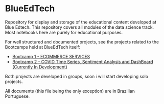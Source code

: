 # BlueEdTech

Repository for display and storage of the educational content developed at Blue Edtech. This repository covers all modules of the data science track. Most notebooks here are purely for educational purposes.

For well structured and documented projects, see the projects related to the Bootcamps held at BlueEdTech itself:

- [Bootcamp 1 - ECOMMERCE SERVICES](https://github.com/anachavesv8/Bootcamp_Blue)
- [Bootcamp 2 - COVID Time Series, Sentiment Analysis and DashBoard (Currently In Development)](https://github.com/aaasatoou/bootcamp_blue_Projeto2)

Both projects are developed in groups, soon i will start developing solo projects.

All documents (this file being the only exception) are in Brazilian Portuguese.
